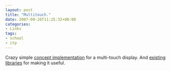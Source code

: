 ```yaml
---
layout: post
title: "Multitouch."
date: 2007-09-26T11:25:32+00:00
categories:
- Links
tags:
- school
- itp
---
```

Crazy simple [concept implementation][example] for a multi-touch display. And [existing][libs1] [libraries][libs2] for making it useful.

[example]: http://blog.medallia.com/2007/06/dyesight.html 
[libs1]: http://www.whitenoiseaudio.com/touchlib/
[libs2]: http://www.iua.upf.es/mtg/reactable/?software
